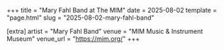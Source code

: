 +++
title = "Mary Fahl Band at The MIM"
date = 2025-08-02
template = "page.html"
slug = "2025-08-02-mary-fahl-band"

[extra]
artist = "Mary Fahl Band"
venue = "MIM Music & Instrument Museum"
venue_url = "https://mim.org/"
+++
